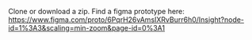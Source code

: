 Clone or download a zip. 
Find a figma prototype here: https://www.figma.com/proto/6PqrH26vAmsIXRvBurr6h0/Insight?node-id=1%3A3&scaling=min-zoom&page-id=0%3A1
